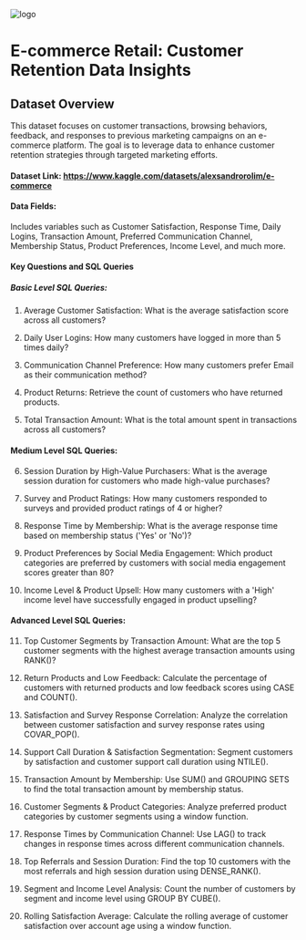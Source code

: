 ![logo](https://github.com/Mgit125/E-commerce-Retail/blob/main/z.png)

# E-commerce Retail: Customer Retention Data Insights

## Dataset Overview
This dataset focuses on customer transactions, browsing behaviors, feedback, and responses to previous marketing campaigns on an e-commerce platform. The goal is to leverage data to enhance customer retention strategies through targeted marketing efforts.

#### Dataset Link: https://www.kaggle.com/datasets/alexsandrorolim/e-commerce
#### Data Fields: 
Includes variables such as Customer Satisfaction, Response Time, Daily Logins, Transaction Amount, Preferred Communication Channel, Membership Status, Product Preferences, Income Level, and much more.

#### Key Questions and SQL Queries

##### Basic Level SQL Queries:

1. Average Customer Satisfaction: What is the average satisfaction score across all customers?

2. Daily User Logins: How many customers have logged in more than 5 times daily?

3. Communication Channel Preference: How many customers prefer Email as their communication method?

4. Product Returns: Retrieve the count of customers who have returned products.

5. Total Transaction Amount: What is the total amount spent in transactions across all customers?

#### Medium Level SQL Queries:

6. Session Duration by High-Value Purchasers: What is the average session duration for customers who made high-value purchases?

7. Survey and Product Ratings: How many customers responded to surveys and provided product ratings of 4 or higher?

8. Response Time by Membership: What is the average response time based on membership status ('Yes' or 'No')?

9. Product Preferences by Social Media Engagement: Which product categories are preferred by customers with social media 
engagement scores greater than 80?

10. Income Level & Product Upsell: How many customers with a 'High' income level have successfully engaged in product upselling?


#### Advanced Level SQL Queries:

11. Top Customer Segments by Transaction Amount: What are the top 5 customer segments with the highest average transaction amounts using RANK()?
    
12. Return Products and Low Feedback: Calculate the percentage of customers with returned products and low feedback scores using CASE and COUNT().

13. Satisfaction and Survey Response Correlation: Analyze the correlation between customer satisfaction and survey response rates using COVAR_POP().
    
14. Support Call Duration & Satisfaction Segmentation: Segment customers by satisfaction and customer support call duration using NTILE().
    
15. Transaction Amount by Membership: Use SUM() and GROUPING SETS to find the total transaction amount by membership status.
 
16. Customer Segments & Product Categories: Analyze preferred product categories by customer segments using a window function.

17. Response Times by Communication Channel: Use LAG() to track changes in response times across different communication channels.

18. Top Referrals and Session Duration: Find the top 10 customers with the most referrals and high session duration using DENSE_RANK().

19. Segment and Income Level Analysis: Count the number of customers by segment and income level using GROUP BY CUBE().

20. Rolling Satisfaction Average: Calculate the rolling average of customer satisfaction over account age using a window function.
